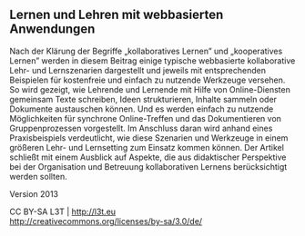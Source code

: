 ## Lernen und Lehren mit webbasierten Anwendungen

Nach der Klärung der Begriffe „kollaboratives Lernen” und „kooperatives Lernen” werden in diesem Beitrag einige typische webbasierte kollaborative Lehr- und Lernszenarien dargestellt und jeweils mit entsprechenden Beispielen für kostenfreie und einfach zu nutzende Werkzeuge versehen. So wird gezeigt, wie Lehrende und Lernende mit Hilfe von Online-Diensten gemeinsam Texte schreiben, Ideen strukturieren, Inhalte sammeln oder Dokumente austauschen können. Und es werden einfach zu nutzende Möglichkeiten für synchrone Online-Treffen und das Dokumentieren von Gruppenprozessen vorgestellt. Im Anschluss daran wird anhand eines Praxisbeispiels verdeutlicht, wie diese Szenarien und Werkzeuge in einem größeren Lehr- und Lernsetting zum Einsatz kommen können. Der Artikel schließt mit einem Ausblick auf Aspekte, die aus didaktischer Perspektive bei der Organisation und Betreuung kollaborativen Lernens berücksichtigt werden sollten.  


Version 2013

CC BY-SA L3T | http://l3t.eu  
http://creativecommons.org/licenses/by-sa/3.0/de/
